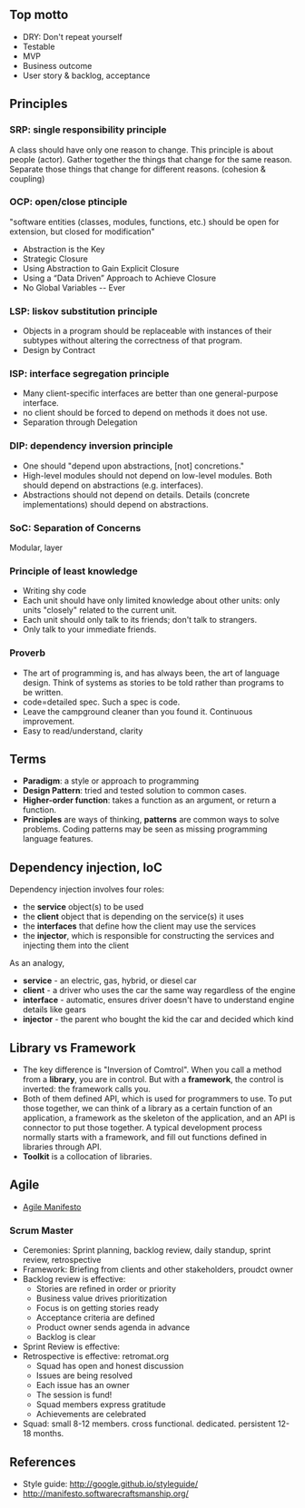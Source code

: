 ## Top motto
* DRY: Don't repeat yourself
* Testable
* MVP
* Business outcome
* User story & backlog, acceptance

## Principles
### SRP: single responsibility principle
A class should have only one reason to change. 
This principle is about people (actor).
Gather together the things that change for the same reason. Separate those things that change for different reasons. (cohesion & coupling)

### OCP: open/close ptinciple
 "software entities (classes, modules, functions, etc.) should be open for extension, but closed for modification"
* Abstraction is the Key
* Strategic Closure
* Using Abstraction to Gain Explicit Closure
* Using a “Data Driven” Approach to Achieve Closure
* No Global Variables -- Ever

### LSP: liskov substitution principle
* Objects in a program should be replaceable with instances of their subtypes without altering the correctness of that program.
* Design by Contract

### ISP: interface segregation principle
* Many client-specific interfaces are better than one general-purpose interface.
* no client should be forced to depend on methods it does not use.
* Separation through Delegation

### DIP: dependency inversion principle
* One should "depend upon abstractions, [not] concretions."
* High-level modules should not depend on low-level modules. Both should depend on abstractions (e.g. interfaces).
* Abstractions should not depend on details. Details (concrete implementations) should depend on abstractions.

### SoC: Separation of Concerns
Modular, layer

### Principle of least knowledge
* Writing shy code
* Each unit should have only limited knowledge about other units: only units "closely" related to the current unit.
* Each unit should only talk to its friends; don't talk to strangers.
* Only talk to your immediate friends.

### Proverb
* The art of programming is, and has always been, the art of language design. Think of systems as stories to be told rather than programs to be written.
* code=detailed spec. Such a spec is code.
* Leave the campground cleaner than you found it. Continuous improvement.
* Easy to read/understand, clarity


## Terms
* **Paradigm**: a style or approach to programming
* **Design Pattern**: tried and tested solution to common cases.
* **Higher-order function**: takes a function as an argument, or return a function.
* **Principles** are ways of thinking, **patterns** are common ways to solve problems. Coding patterns may be seen as missing programming language features.

## Dependency injection, IoC
Dependency injection involves four roles:
* the **service** object(s) to be used
* the **client** object that is depending on the service(s) it uses
* the **interfaces** that define how the client may use the services
* the **injector**, which is responsible for constructing the services and injecting them into the client

As an analogy,
* **service** - an electric, gas, hybrid, or diesel car
* **client** - a driver who uses the car the same way regardless of the engine
* **interface** - automatic, ensures driver doesn't have to understand engine details like gears
* **injector** - the parent who bought the kid the car and decided which kind

## Library vs Framework 
* The key difference is "Inversion of Comtrol". When you call a method from a **library**, you are in control. But with a **framework**, the control is inverted: the framework calls you.
* Both of them defined API, which is used for programmers to use. To put those together, we can think of a library as a certain function of an application, a framework as the skeleton of the application, and an API is connector to put those together. A typical development process normally starts with a framework, and fill out functions defined in libraries through API.
* **Toolkit** is a collocation of libraries.

## Agile
* [Agile Manifesto](https://agilemanifesto.org/)

### Scrum Master
* Ceremonies: Sprint planning, backlog review, daily standup, sprint review, retrospective
* Framework: Briefing from clients and other stakeholders, proudct owner
* Backlog review is effective:
  * Stories are refined in order or priority
  * Business value drives prioritization
  * Focus is on getting stories ready
  * Acceptance criteria are defined
  * Product owner sends agenda in advance
  * Backlog is clear
* Sprint Review is effective:
* Retrospective is effective: retromat.org
  * Squad has open and honest discussion
  * Issues are being resolved
  * Each issue has an owner
  * The session is fund!
  * Squad members express gratitude
  * Achievements are celebrated
* Squad: small 8-12 members. cross functional. dedicated. persistent 12-18 months.

  
  

## References
* Style guide: http://google.github.io/styleguide/
* http://manifesto.softwarecraftsmanship.org/

